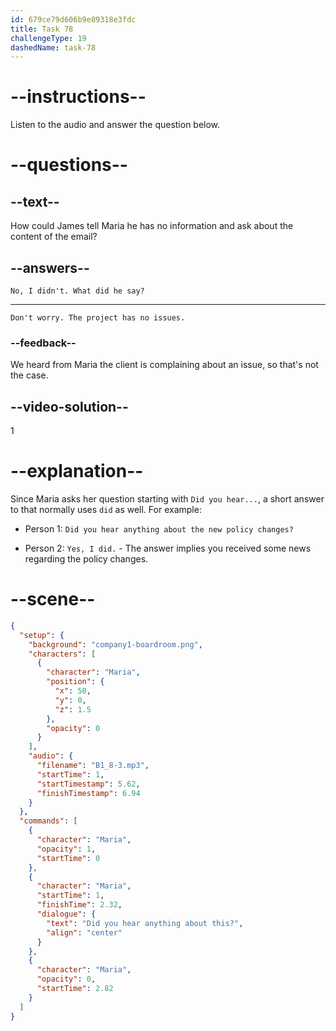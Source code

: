 ```yaml
---
id: 679ce79d606b9e89318e3fdc
title: Task 78
challengeType: 19
dashedName: task-78
---
```


<!-- (Audio) Maria: Did you hear anything about this? -->

<!-- SPEAKING -->

# --instructions--

Listen to the audio and answer the question below.

# --questions--

## --text--

How could James tell Maria he has no information and ask about the content of the email?

## --answers--

`No, I didn't. What did he say?`

---

`Don't worry. The project has no issues.`

### --feedback--

We heard from Maria the client is complaining about an issue, so that's not the case.

## --video-solution--

1

# --explanation--

Since Maria asks her question starting with `Did you hear...`, a short answer to that normally uses `did` as well. For example:

- Person 1: `Did you hear anything about the new policy changes?`

- Person 2: `Yes, I did.` - The answer implies you received some news regarding the policy changes.

# --scene--

```json
{
  "setup": {
    "background": "company1-boardroom.png",
    "characters": [
      {
        "character": "Maria",
        "position": {
          "x": 50,
          "y": 0,
          "z": 1.5
        },
        "opacity": 0
      }
    ],
    "audio": {
      "filename": "B1_8-3.mp3",
      "startTime": 1,
      "startTimestamp": 5.62,
      "finishTimestamp": 6.94
    }
  },
  "commands": [
    {
      "character": "Maria",
      "opacity": 1,
      "startTime": 0
    },
    {
      "character": "Maria",
      "startTime": 1,
      "finishTime": 2.32,
      "dialogue": {
        "text": "Did you hear anything about this?",
        "align": "center"
      }
    },
    {
      "character": "Maria",
      "opacity": 0,
      "startTime": 2.82
    }
  ]
}
```
